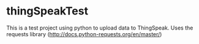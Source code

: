 # thingSpeakTest

This is a  test project using python to upload data to ThingSpeak. Uses the requests library  (http://docs.python-requests.org/en/master/)

